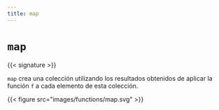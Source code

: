 ```yaml
---
title: map
---
```


# `map`

{{< signature >}}

`map` crea una colección utilizando los resultados obtenidos de aplicar la función `f` a cada elemento de esta colección.

{{< figure src="images/functions/map.svg" >}}

